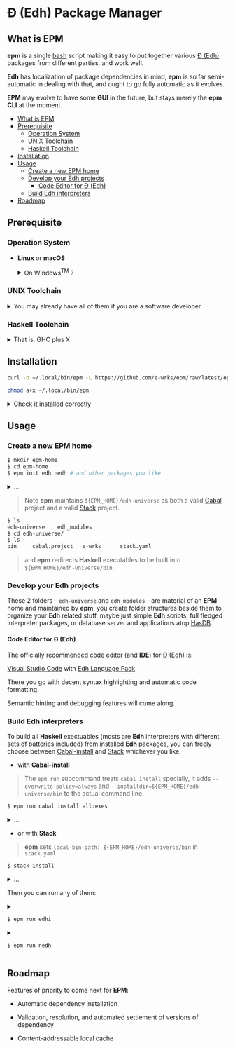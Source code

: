 # Đ (Edh) Package Manager

## What is EPM

**epm** is a single [bash](https://www.gnu.org/software/bash/) script making
it easy to put together various [Đ (Edh)](https://github.com/e-wrks/edh)
packages from different parties, and work well.

**Edh** has localization of package dependencies in mind, **epm** is so far
semi-automatic in dealing with that, and ought to go fully automatic as it
evolves.

**EPM** may evolve to have some <b title="Graphical User Interface">GUI</b>
in the future, but stays merely the **epm**
<b title="Command Line Interface">CLI</b> at the moment.

- [What is EPM](#what-is-epm)
- [Prerequisite](#prerequisite)
  - [Operation System](#operation-system)
  - [UNIX Toolchain](#unix-toolchain)
  - [Haskell Toolchain](#haskell-toolchain)
- [Installation](#installation)
- [Usage](#usage)
  - [Create a new EPM home](#create-a-new-epm-home)
  - [Develop your Edh projects](#develop-your-edh-projects)
    - [Code Editor for Đ (Edh)](#code-editor-for-đ-edh)
  - [Build Edh interpreters](#build-edh-interpreters)
- [Roadmap](#roadmap)

## Prerequisite

### Operation System

- **Linux** or **macOS**

  <details><summary>
  On Windows<sup>TM</sup> ? 
  </summary>

  Consider run a **Linux** guest VM through **VMWare** or **VirtualBox**.

  </details>

### UNIX Toolchain

<details><summary>
 You may already have all of them if you are a software developer
</summary>

- [bash](https://www.gnu.org/software/bash/) - You already have it

  It comes with a decent **Linux** or **macOS** box.

- [git](https://git-scm.com/) - You get it

  From your **Linux** distribution's package manager, e.g.

  ```bash
  sudo apt install git
  ```

  Or for your **macOS**, run following command and follow its prompts

  > Note:
  > It installs a full fledged compiler toolchain, maybe bloating to
  > you, yet better to have.

  ```bash
  xcode-select --install
  ```

</details>

### Haskell Toolchain

<details><summary>
That is, GHC plus X
</summary>

- [GHC](https://haskell.org/ghc)
- [Cabal-install](https://www.haskell.org/cabal)

  You install'em all by any single **one**, or **all** of the following:

- [ghcup](https://www.haskell.org/ghcup)
- [Stack](https://haskellstack.org)
- [Nix](https://nixos.org/download.html)

  > Confused? You are not alone, just continue the
  > [struggling](https://www.reddit.com/r/haskell/comments/a69ww2/struggling_to_get_started_with_developing_with)
  > and keep questioning that many (yet none perfect) competing options with
  > the [Haskell community](https://www.haskell.org/community)

</details>

## Installation

```bash
curl -o ~/.local/bin/epm -L https://github.com/e-wrks/epm/raw/latest/epm

chmod a+x ~/.local/bin/epm
```

<details><summary>
Check it installed correctly
</summary>

```console
$ epm --help
epm 0.2.7 >> Edh Package Manager <<

USAGE:
    epm [FLAGS] <SUBCOMMAND>

FLAGS:
    -v, --verbose      Enable verbose output
    -h, --help         Prints help information
    -V, --version      Prints version information
    -B, --base <URL>   URL prefix for upstream package repositories
                         default:  https://github.com/e-wrks
                         environment variable EPM_REPO_BASE overrides above

SUBCOMMANDS:
    init               Initialize current working directory as an EPM home
    install     | i    Install new, or change branches of existing packages
    list        | l    List homes and packages
    update | up | u    Pull upstream changes of packages from tracked branches
    with        | w    Run command within the directory of a package
    run | exec  | x    Run command with all effective EPM home's bin on $PATH
    rm                 Remove specified package(s) from nearest EPM home
```

</details>

## Usage

### Create a new EPM home

```bash
$ mkdir epm-home
$ cd epm-home
$ epm init edh nedh # and other packages you like
```

<details><summary>...</summary>

```console
Installing edh to edh-universe/e-wrks/edh ...
Cloning into 'edh-universe/e-wrks/edh'...
remote: Counting objects: 3664, done.
remote: Compressing objects: 100% (677/677), done.
remote: Total 3664 (delta 2233), reused 3609 (delta 2211)
Receiving objects: 100% (3664/3664), 726.31 KiB | 9.95 MiB/s, done.
Resolving deltas: 100% (2233/2233), done.
Installed edh .
Installing nedh to edh-universe/e-wrks/nedh ...
Cloning into 'edh-universe/e-wrks/nedh'...
remote: Counting objects: 902, done.
remote: Compressing objects: 100% (244/244), done.
remote: Total 902 (delta 412), reused 842 (delta 384)
Receiving objects: 100% (902/902), 120.68 KiB | 3.35 MiB/s, done.
Resolving deltas: 100% (412/412), done.
Installed nedh .
$
```

</details>

> Note **epm** maintains `${EPM_HOME}/edh-universe` as both a valid
> [Cabal](https://www.haskell.org/cabal) project and a valid
> [Stack](https://haskellstack.org) project.

```bash
$ ls
edh-universe	edh_modules
$ cd edh-universe/
$ ls
bin		cabal.project	e-wrks		stack.yaml
```

> and **epm** redirects **Haskell** executables to be built into
> `${EPM_HOME}/edh-universe/bin` .

### Develop your Edh projects

These 2 folders - `edh-universe` and `edh_modules` - are material of an **EPM**
home and maintained by **epm**, you create folder structures beside them to
organize your **Edh** related stuff, maybe just simple **Edh** scripts,
full fledged interpreter packages, or database server and applications
atop [HasDB](https://github.com/e-wrks/hasdb).

#### Code Editor for Đ (Edh)

The officially recommended code editor (and **IDE**) for
[Đ (Edh)](https://github.com/e-wrks/edh) is:

[Visual Studio Code](https://code.visualstudio.com) with
[Edh Language Pack](https://marketplace.visualstudio.com/items?itemName=ComplYue.edh-vscode-pack)

There you go with decent syntax highlighting and automatic code formatting.

Semantic hinting and debugging features will come along.

### Build Edh interpreters

To build all **Haskell** exectuables (mosts are **Edh** interpreters with
different sets of batteries included) from installed **Edh** packages, you
can freely choose between [Cabal-install](https://www.haskell.org/cabal)
and [Stack](https://haskellstack.org) whichever you like.

- with **Cabal-install**

> The `epm run` subcommand treats `cabal install` specially, it adds
> `--overwrite-policy=always` and `--installdir=${EPM_HOME}/edh-universe/bin`
> to the actual command line.

```bash
$ epm run cabal install all:exes
```

<details><summary>...</summary>

```console
 >> Managing packages at EPM home [/Users/cyue/epm-home] <<
Wrote tarball sdist to
/Users/cyue/epm-home/edh-universe/dist-newstyle/sdist/edh-0.3.0.0.tar.gz
Wrote tarball sdist to
/Users/cyue/epm-home/edh-universe/dist-newstyle/sdist/lossless-decimal-0.1.1.0.tar.gz
Wrote tarball sdist to
/Users/cyue/epm-home/edh-universe/dist-newstyle/sdist/nedh-0.1.0.0.tar.gz
Resolving dependencies...
Up to date
Symlinking 'edhi'
Symlinking 'nedh'
$
```

</details>

- or with **Stack**

> **epm** sets `local-bin-path: ${EPM_HOME}/edh-universe/bin` in `stack.yaml`

```bash
$ stack install
```

<details><summary>...</summary>

```console
lossless-decimal> configure (lib)
lossless-decimal> Configuring lossless-decimal-0.1.1.0...
lossless-decimal> build (lib)
lossless-decimal> Preprocessing library for lossless-decimal-0.1.1.0..
lossless-decimal> Building library for lossless-decimal-0.1.1.0..
lossless-decimal> [1 of 1] Compiling Data.Lossless.Decimal
lossless-decimal> copy/register
lossless-decimal> Installing library in /Users/cyue/epm-home/edh-universe/.stack-work/install/x86_64-osx/0654fccd5f476b2c5a8c0895b218cd844a1f8be9784b79bd15206177b5607fa2/8.8.3/lib/x86_64-osx-ghc-8.8.3/lossless-decimal-0.1.1.0-HCYm1yn9Rt2Jeqs1sJLXPz
lossless-decimal> Registering library for lossless-decimal-0.1.1.0..
Building all executables for `edh' once. After a successful build of all of them, only specified executables will be rebuilt.
edh             > configure (lib + internal-lib + exe)
edh             > Configuring edh-0.3.0.0...
edh             > build (lib + internal-lib + exe)
edh             > Preprocessing library 'edh-internal' for edh-0.3.0.0..
edh             > Building library 'edh-internal' for edh-0.3.0.0..
edh             > [ 1 of 19] Compiling Language.Edh.Control
edh             > [ 2 of 19] Compiling Language.Edh.Details.PkgMan
edh             > [ 3 of 19] Compiling Language.Edh.Details.RtTypes
edh             > [ 4 of 19] Compiling Language.Edh.Details.CoreLang
edh             > [ 5 of 19] Compiling Language.Edh.Details.Utils
edh             > [ 6 of 19] Compiling Language.Edh.Event
edh             > [ 7 of 19] Compiling Language.Edh.Parser
edh             > [ 8 of 19] Compiling Language.Edh.Details.Evaluate
edh             > [ 9 of 19] Compiling Language.Edh.Details.Tx
edh             > [10 of 19] Compiling Language.Edh.Batteries.Vector
edh             > [11 of 19] Compiling Language.Edh.Batteries.Reflect
edh             > [12 of 19] Compiling Language.Edh.Batteries.Math
edh             > [13 of 19] Compiling Language.Edh.Batteries.Evt
edh             > [14 of 19] Compiling Language.Edh.Batteries.Data
edh             > [15 of 19] Compiling Language.Edh.Batteries.Ctrl
edh             > [16 of 19] Compiling Language.Edh.Batteries.Console
edh             > [17 of 19] Compiling Language.Edh.Batteries.Assign
edh             > [18 of 19] Compiling Language.Edh.Runtime
edh             > [19 of 19] Compiling Language.Edh.Batteries
edh             > Preprocessing library for edh-0.3.0.0..
edh             > Building library for edh-0.3.0.0..
edh             > [1 of 1] Compiling Language.Edh.EHI
edh             > Preprocessing executable 'edhi' for edh-0.3.0.0..
edh             > Building executable 'edhi' for edh-0.3.0.0..
edh             > [1 of 2] Compiling Repl
edh             > [2 of 2] Compiling Main
edh             > Linking .stack-work/dist/x86_64-osx/Cabal-3.0.1.0/build/edhi/edhi ...
edh             > copy/register
edh             > Installing internal library edh-internal in /Users/cyue/epm-home/edh-universe/.stack-work/install/x86_64-osx/0654fccd5f476b2c5a8c0895b218cd844a1f8be9784b79bd15206177b5607fa2/8.8.3/lib/x86_64-osx-ghc-8.8.3/edh-0.3.0.0-73PuCsmdUcIHXX9IKK7eJA-edh-internal
edh             > Installing library in /Users/cyue/epm-home/edh-universe/.stack-work/install/x86_64-osx/0654fccd5f476b2c5a8c0895b218cd844a1f8be9784b79bd15206177b5607fa2/8.8.3/lib/x86_64-osx-ghc-8.8.3/edh-0.3.0.0-AIDEnedhsqmDPELtxqIvBW
edh             > Installing executable edhi in /Users/cyue/epm-home/edh-universe/.stack-work/install/x86_64-osx/0654fccd5f476b2c5a8c0895b218cd844a1f8be9784b79bd15206177b5607fa2/8.8.3/bin
edh             > Registering library 'edh-internal' for edh-0.3.0.0..
edh             > Registering library for edh-0.3.0.0..
Building all executables for `nedh' once. After a successful build of all of them, only specified executables will be rebuilt.
nedh            > configure (lib + internal-lib + exe)
nedh            > Configuring nedh-0.1.0.0...
nedh            > build (lib + internal-lib + exe)
nedh            > Preprocessing library 'nedh-internal' for nedh-0.1.0.0..
nedh            > Building library 'nedh-internal' for nedh-0.1.0.0..
nedh            > [1 of 7] Compiling Language.Edh.Net.Addr
nedh            > [2 of 7] Compiling Language.Edh.Net.MicroProto
nedh            > [3 of 7] Compiling Language.Edh.Net.Peer
nedh            > [4 of 7] Compiling Language.Edh.Net.Client
nedh            > [5 of 7] Compiling Language.Edh.Net.Server
nedh            > [6 of 7] Compiling Language.Edh.Net.Sniffer
nedh            > [7 of 7] Compiling Language.Edh.Net.Advertiser
nedh            > Preprocessing library for nedh-0.1.0.0..
nedh            > Building library for nedh-0.1.0.0..
nedh            > [1 of 1] Compiling Language.Edh.Net
nedh            > Preprocessing executable 'nedh' for nedh-0.1.0.0..
nedh            > Building executable 'nedh' for nedh-0.1.0.0..
nedh            > [1 of 2] Compiling Repl
nedh            > [2 of 2] Compiling Main
nedh            > Linking .stack-work/dist/x86_64-osx/Cabal-3.0.1.0/build/nedh/nedh ...
nedh            > copy/register
nedh            > Installing internal library nedh-internal in /Users/cyue/epm-home/edh-universe/.stack-work/install/x86_64-osx/0654fccd5f476b2c5a8c0895b218cd844a1f8be9784b79bd15206177b5607fa2/8.8.3/lib/x86_64-osx-ghc-8.8.3/nedh-0.1.0.0-IB11KjcvZDCA4St0hQLCbM-nedh-internal
nedh            > Installing library in /Users/cyue/epm-home/edh-universe/.stack-work/install/x86_64-osx/0654fccd5f476b2c5a8c0895b218cd844a1f8be9784b79bd15206177b5607fa2/8.8.3/lib/x86_64-osx-ghc-8.8.3/nedh-0.1.0.0-ILXJZuI6ug3CgbFjo1OY5g
nedh            > Installing executable nedh in /Users/cyue/epm-home/edh-universe/.stack-work/install/x86_64-osx/0654fccd5f476b2c5a8c0895b218cd844a1f8be9784b79bd15206177b5607fa2/8.8.3/bin
nedh            > Registering library 'nedh-internal' for nedh-0.1.0.0..
nedh            > Registering library for nedh-0.1.0.0..
Completed 3 action(s).
Copying from /Users/cyue/epm-home/edh-universe/.stack-work/install/x86_64-osx/0654fccd5f476b2c5a8c0895b218cd844a1f8be9784b79bd15206177b5607fa2/8.8.3/bin/edhi to /Users/cyue/epm-home/edh-universe/bin/edhi
Copying from /Users/cyue/epm-home/edh-universe/.stack-work/install/x86_64-osx/0654fccd5f476b2c5a8c0895b218cd844a1f8be9784b79bd15206177b5607fa2/8.8.3/bin/nedh to /Users/cyue/epm-home/edh-universe/bin/nedh

Copied executables to /Users/cyue/epm-home/edh-universe/bin:
- edhi
- nedh

Warning: Installation path /Users/cyue/epm-home/edh-universe/bin not found on the PATH environment variable.
$
```

</details>

Then you can run any of them:

<details><summary>

```bash
$ epm run edhi
```

</summary>

```bash
 >> Managing packages at EPM home [/Users/cyue/epm-home] <<
>> Bare Đ (Edh) Interpreter <<
* Blank Screen Syndrome ? Take the Tour as your companion, checkout:
  https://github.com/e-wrks/edh/tree/master/Tour
Đ: dir
/Users/cyue/epm-home/edh_modules/repl/__main__.edh:1:1
  __name__=/Users/cyue/epm-home/edh_modules/repl
  __repr__=module:/Users/cyue/epm-home/edh_modules/repl
  __file__=/Users/cyue/epm-home/edh_modules/repl/__main__.edh
Đ:
```

</details>

<details><summary>

```bash
$ epm run nedh
```

</summary>

```bash
 >> Managing packages at EPM home [/Users/cyue/epm-home] <<
>> Networked Edh <<
* Blank Screen Syndrome ? Take the Tour as your companion, checkout:
  https://github.com/e-wrks/nedh/tree/master/Tour
(net)Đ: dir
/Users/cyue/epm-home/edh_modules/net/__main__.edh:1:1
  sendData=@sendData
  dataChan=dataChan := "data"
  __name__=/Users/cyue/epm-home/edh_modules/net
  sendConMsg=@sendConMsg
  Advertiser=Advertiser
  Server=Server
  conin=conin := 0
  __repr__=module:/Users/cyue/epm-home/edh_modules/net
  sendConOut=@sendConOut
  sendCmd=@sendCmd
  __file__=/Users/cyue/epm-home/edh_modules/net/__main__.edh
  Client=Client
  consoleTo=consoleTo
  conout=conout := 1
  dataSink=@dataSink
  Peer=Peer
  netPeer=@netPeer
  Addr=Addr
  conmsg=conmsg := 2
  Sniffer=Sniffer
  consoleOn=consoleOn
  errChan=errChan := "err"
(net)Đ:
```

</details>

## Roadmap

Features of priority to come next for **EPM**:

- Automatic dependency installation

- Validation, resolution, and automated settlement of versions of dependency

- Content-addressable local cache
